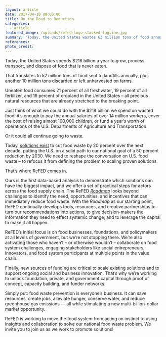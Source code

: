 ```yaml
---
layout: article
date: 2017-04-10 00:00:00
title: On the Road to Reduction
categories:
  - article
featured_image: /uploads/refed-logo-stacked-tagline.jpg
summary: 'Today, the United States wastes 63 million tons of food annually at a cost of $218 billion. ReFED is working to move the food system from acting on instinct to using insights and collaboration to solve our national food waste problem.'
references:
photo_credit:
---
```



Today, the United States spends $218 billion a year to grow, process, transport, and dispose of food that is never eaten.

That translates to 52 million tons of food sent to landfills annually, plus another 10 million tons discarded or left unharvested on farms.

Uneaten food consumes 21 percent of all freshwater, 19 percent of all fertilizer, and 19 percent of cropland in the United States – all precious natural resources that are already stretched to the breaking point.

Just think of what we could do with the $218 billion we spend on wasted food: it’s enough to pay the annual salaries of over 14 million workers, cover the cost of raising almost 100,000 children, or fund a year’s worth of operations of the U.S. Departments of Agriculture and Transportation.

Or it could all continue going to waste.

Today, [solutions exist](http://refed.com/solution?sort=economic-value-per-ton) to cut food waste by 20 percent over the next decade, putting the U.S. on a solid path to our national goal of a 50 percent reduction by 2030. We need to reshape the conversation on U.S. food waste – to refocus it from defining the problem to scaling proven solutions.

That’s where ReFED comes in.

Ours is the first data-based analysis to demonstrate which solutions can have the biggest impact, and we offer a set of practical steps for actors across the food supply chain. The ReFED [*Roadmap*](http://refed.com/roadmap) looks beyond challenges to identify the need, opportunities, and incentives that can immediately reduce food waste. With the *Roadmap* as our starting point, ReFED continually develops tools, resources, and creative partnerships to turn our recommendations into actions, to give decision-makers the information they need to effect systemic change, and to leverage the capital to make it all happen.

ReFED’s initial focus is on food businesses, foundations, and policymakers at all levels of government, but we’re not stopping there. We’re also activating those who haven’t – or otherwise wouldn’t – collaborate on food system challenges, engaging stakeholders like social entrepreneurs, innovators, and food system participants at multiple points in the value chain.

Finally, new sources of funding are critical to scale existing solutions and to support ongoing social and business innovation. That’s why we’re working to unlock foundation, private, and government capital through proof of concept, capacity building, and funder networks.

Simply put: food waste prevention is everyone’s business. It can save resources, create jobs, alleviate hunger, conserve water, and reduce greenhouse gas emissions — all while stimulating a new multi-billion-dollar market opportunity.

ReFED is working to move the food system from acting on instinct to using insights and collaboration to solve our national food waste problem. We invite you to join us as we work to promote solutions!